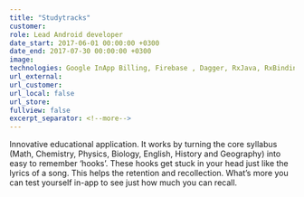 ```yaml
---
title: "Studytracks"
customer:
role: Lead Android developer
date_start: 2017-06-01 00:00:00 +0300
date_end: 2017-07-30 00:00:00 +0300
image: 
technologies: Google InApp Billing, Firebase , Dagger, RxJava, RxBinding, Retrofit, Social networks SDKs
url_external: 
url_customer:
url_local: false
url_store: 
fullview: false
excerpt_separator: <!--more-->
---
```

Innovative educational application. It works by turning the core syllabus (Math, Chemistry, Physics, Biology, English, History and Geography) into easy to remember ‘hooks’. These hooks get stuck in your head just like the lyrics of a song. This helps the retention and recollection. What’s more you can test yourself in-app to see just how much you can recall.